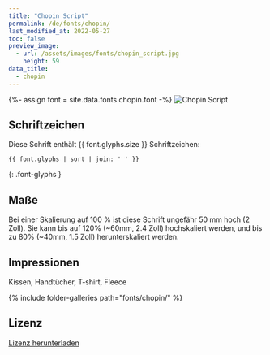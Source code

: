 ```yaml
---
title: "Chopin Script"
permalink: /de/fonts/chopin/
last_modified_at: 2022-05-27
toc: false
preview_image:
  - url: /assets/images/fonts/chopin_script.jpg
    height: 59
data_title:
  - chopin
---
```

{%- assign font = site.data.fonts.chopin.font -%} 
![Chopin Script](/assets/images/fonts/chopin_script.jpg)

## Schriftzeichen

Diese Schrift enthält  {{ font.glyphs.size }} Schriftzeichen:

```
{{ font.glyphs | sort | join: ' ' }}
```
{: .font-glyphs }

 ## Maße

Bei einer Skalierung auf 100 % ist diese Schrift ungefähr 50 mm hoch (2 Zoll).
Sie kann bis auf 120% (~60mm, 2.4 Zoll) hochskaliert werden, und bis zu 80% (~40mm, 1.5 Zoll) herunterskaliert werden.

## Impressionen

Kissen, Handtücher, T-shirt, Fleece

{% include folder-galleries path="fonts/chopin/" %}

## Lizenz

[Lizenz herunterladen](https://github.com/inkstitch/inkstitch/tree/main/fonts/chopin/LICENSE)
